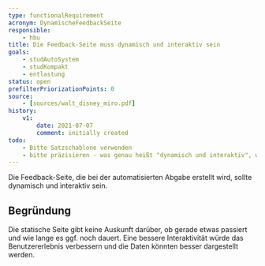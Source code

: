```yaml
---
type: functionalRequirement
acronym: DynamischeFeedbackSeite
responsible: 
    - hbu
title: Die Feedback-Seite muss dynamisch und interaktiv sein
goals: 
    - studAutoSystem
    - studKompakt
    - entlastung
status: open
prefilterPriorizationPoints: 0
source:
    - [sources/walt_disney_miro.pdf]
history:
    v1:
        date: 2021-07-07
        comment: initially created
todo: 
    - Bitte Satzschablone verwenden
    - bitte präzisieren - was genau heißt "dynamisch und interaktiv", welche Information sollte in dieser Form gezeigt werden?
---
```


Die Feedback-Seite, die bei der automatisierten Abgabe erstellt wird, sollte dynamisch und interaktiv sein.

## Begründung

Die statische Seite gibt keine Auskunft darüber, ob gerade etwas passiert und wie lange es ggf. noch dauert.
Eine bessere Interaktivität würde das Benutzererlebnis verbessern und die Daten könnten besser dargestellt werden.
